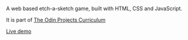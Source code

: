 A web based etch-a-sketch game, built with HTML, CSS and JavaScript.

It is part of <a href="https://www.theodinproject.com/lessons/foundations-etch-a-sketch">The Odin Projects Curriculum</a>

<a href="https://fabiusgasber.github.io/etch-a-sketch/">Live demo</a>